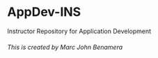 # AppDev-INS
Instructor Repository for Application Development<br>
###### This is created by Marc John Benamera
